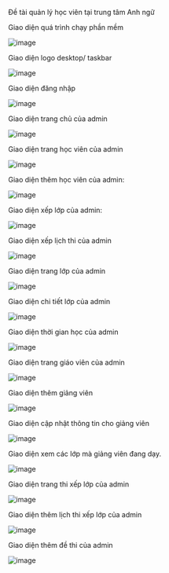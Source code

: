 Đề tài quản lý học viên tại trung tâm Anh ngữ

Giao diện quá trình chạy phần mềm

![image](https://github.com/typhoons2/EnglishCenter/assets/103090424/916a1f35-5439-4efe-bb46-b949d4d90c22)


Giao diện logo desktop/ taskbar

![image](https://github.com/typhoons2/EnglishCenter/assets/103090424/510d293a-b456-4c13-9154-685a514b863c)

Giao diện đăng nhập

![image](https://github.com/typhoons2/EnglishCenter/assets/103090424/b02f8952-9d56-4d8d-9a06-4e314a7b00b2)

Giao diện trang chủ của admin

![image](https://github.com/typhoons2/EnglishCenter/assets/103090424/6f5594b1-22be-4a9f-a120-f98bd761b831)

Giao diện trang học viên của admin

![image](https://github.com/typhoons2/EnglishCenter/assets/103090424/d92782b2-2519-4aa0-808d-c3697c955a82)

Giao diện thêm học viên của admin:

![image](https://github.com/typhoons2/EnglishCenter/assets/103090424/e5d1ae36-6d24-4423-9973-163a260cbd77)

Giao diện xếp lớp của admin:

![image](https://github.com/typhoons2/EnglishCenter/assets/103090424/d5dfdbf3-273d-49fb-98f9-82df4959183c)

Giao diện xếp lịch thi của admin

![image](https://github.com/typhoons2/EnglishCenter/assets/103090424/c0079371-2c8a-4114-b71b-bf1508771cae)

Giao diện trang lớp của admin

![image](https://github.com/typhoons2/EnglishCenter/assets/103090424/ba7388ad-f930-41d5-a4e5-e45e6cab01c2)

Giao diện chi tiết lớp của admin

![image](https://github.com/typhoons2/EnglishCenter/assets/103090424/5366fed6-ed18-4b8f-b975-06dd0058ca17)

Giao diện thời gian học của admin

![image](https://github.com/typhoons2/EnglishCenter/assets/103090424/a26a0e31-1455-4f29-b9ec-329d00498959)

Giao diện trang giáo viên của admin

![image](https://github.com/typhoons2/EnglishCenter/assets/103090424/63a0af54-6db6-451b-93e8-7c69729c766d)

Giao diện thêm giảng viên

![image](https://github.com/typhoons2/EnglishCenter/assets/103090424/571602bf-72b8-461f-8753-79850338be9d)

Giao diện cập nhật thông tin cho giảng viên

![image](https://github.com/typhoons2/EnglishCenter/assets/103090424/1d72939d-95e8-452a-8e44-5ca326fbaf96)

Giao diện xem các lớp mà giảng viên đang dạy.

![image](https://github.com/typhoons2/EnglishCenter/assets/103090424/d4226374-f3eb-42ae-8292-b4f41bcf1189)


Giao diện trang thi xếp lớp của admin

![image](https://github.com/typhoons2/EnglishCenter/assets/103090424/c79b1e9c-bd9c-4cf5-afc4-3ee7fe59cf53)

Giao diện thêm lịch thi xếp lớp của admin

![image](https://github.com/typhoons2/EnglishCenter/assets/103090424/3ed2e19b-1f4b-4646-8f9a-99eff04e2617)

Giao diện thêm đề thi của admin

![image](https://github.com/typhoons2/EnglishCenter/assets/103090424/fdd7915a-4e73-4279-bd5c-ed7c7400acff)

